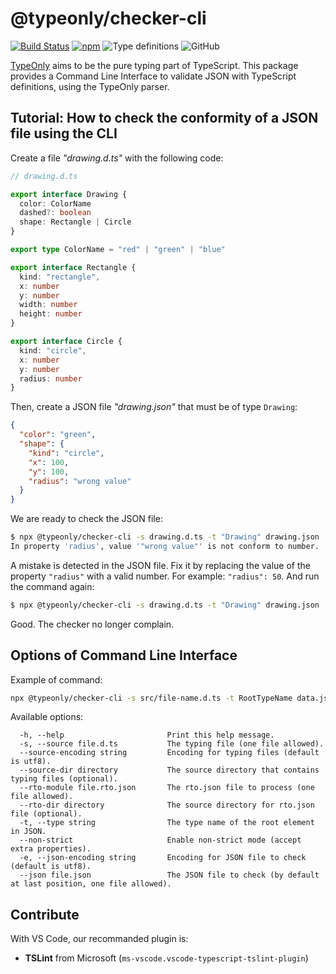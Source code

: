 # @typeonly/checker-cli

<!-- [![Build Status](https://travis-ci.com/paroi-tech/typeonly-checker-cli.svg?branch=master)](https://travis-ci.com/paroi-tech/typeonly-checker-cli)
[![Dependencies Status](https://david-dm.org/paroi-tech/typeonly-checker-cli/status.svg)](https://david-dm.org/paroi-tech/typeonly-checker-cli)
[![Codacy Badge](https://api.codacy.com/project/badge/Grade/8a2c29e43ddf401fa7e5f80e96efdcc2)](https://www.codacy.com/manual/paleo/typeonly-checker-cli?utm_source=github.com&amp;utm_medium=referral&amp;utm_content=paroi-tech/typeonly-checker-cli&amp;utm_campaign=Badge_Grade) -->
[![Build Status](https://travis-ci.com/paroi-tech/typeonly.svg?branch=master)](https://travis-ci.com/paroi-tech/typeonly)
[![npm](https://img.shields.io/npm/dm/@typeonly/checker-cli)](https://www.npmjs.com/package/@typeonly/checker-cli)
![Type definitions](https://img.shields.io/npm/types/@typeonly/checker-cli)
![GitHub](https://img.shields.io/github/license/paroi-tech/typeonly)

[TypeOnly](https://github.com/paroi-tech/typeonly/tree/master/typeonly) aims to be the pure typing part of TypeScript. This package provides a Command Line Interface to validate JSON with TypeScript definitions, using the TypeOnly parser.

## Tutorial: How to check the conformity of a JSON file using the CLI

Create a file _"drawing.d.ts"_ with the following code:

```ts
// drawing.d.ts

export interface Drawing {
  color: ColorName
  dashed?: boolean
  shape: Rectangle | Circle
}

export type ColorName = "red" | "green" | "blue"

export interface Rectangle {
  kind: "rectangle",
  x: number
  y: number
  width: number
  height: number
}

export interface Circle {
  kind: "circle",
  x: number
  y: number
  radius: number
}
```

Then, create a JSON file _"drawing.json"_ that must be of type `Drawing`:

```json
{
  "color": "green",
  "shape": {
    "kind": "circle",
    "x": 100,
    "y": 100,
    "radius": "wrong value"
  }
}
```

We are ready to check the JSON file:

```sh
$ npx @typeonly/checker-cli -s drawing.d.ts -t "Drawing" drawing.json
In property 'radius', value '"wrong value"' is not conform to number.
```

A mistake is detected in the JSON file. Fix it by replacing the value of the property `"radius"` with a valid number. For example: `"radius": 50`. And run the command again:

```sh
$ npx @typeonly/checker-cli -s drawing.d.ts -t "Drawing" drawing.json
```

Good. The checker no longer complain.

## Options of Command Line Interface

Example of command:

```sh
npx @typeonly/checker-cli -s src/file-name.d.ts -t RootTypeName data.json
```

Available options:

```
  -h, --help                       Print this help message.
  -s, --source file.d.ts           The typing file (one file allowed).
  --source-encoding string         Encoding for typing files (default is utf8).
  --source-dir directory           The source directory that contains typing files (optional).
  --rto-module file.rto.json       The rto.json file to process (one file allowed).
  --rto-dir directory              The source directory for rto.json file (optional).
  -t, --type string                The type name of the root element in JSON.
  --non-strict                     Enable non-strict mode (accept extra properties).
  -e, --json-encoding string       Encoding for JSON file to check (default is utf8).
  --json file.json                 The JSON file to check (by default at last position, one file allowed).
```

## Contribute

With VS Code, our recommanded plugin is:

- **TSLint** from Microsoft (`ms-vscode.vscode-typescript-tslint-plugin`)
